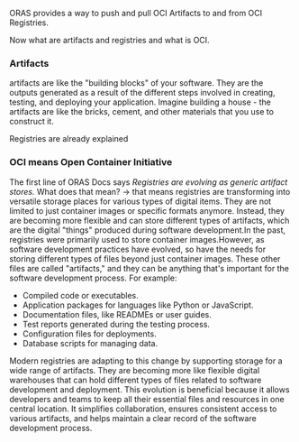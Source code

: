 
ORAS provides a way to push and pull OCI Artifacts to and from OCI Registries.

Now what are artifacts and registries and what is OCI. 

### Artifacts
artifacts are like the "building blocks" of your software. They are the outputs generated as a result of the different steps involved in creating, testing, and deploying your application. Imagine building a house - the artifacts are like the bricks, cement, and other materials that you use to construct it.

Registries are already explained

### OCI means Open Container Initiative

The first line of ORAS Docs says _Registries are evolving as generic artifact stores._ What does that mean?
-> that means  registries are transforming into versatile storage places for various types of digital items. They are not limited to just container images or specific formats anymore. Instead, they are becoming more flexible and can store different types of artifacts, which are the digital "things" produced during software development.In the past, registries were primarily used to store container images.However, as software development practices have evolved, so have the needs for storing different types of files beyond just container images. These other files are called "artifacts," and they can be anything that's important for the software development process. For example:
- Compiled code or executables.
- Application packages for languages like Python or JavaScript.
- Documentation files, like READMEs or user guides.
- Test reports generated during the testing process.
- Configuration files for deployments.
- Database scripts for managing data.

Modern registries are adapting to this change by supporting storage for a wide range of artifacts. They are becoming more like flexible digital warehouses that can hold different types of files related to software development and deployment.
This evolution is beneficial because it allows developers and teams to keep all their essential files and resources in one central location. It simplifies collaboration, ensures consistent access to various artifacts, and helps maintain a clear record of the software development process.
